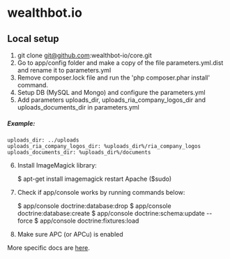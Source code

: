 wealthbot.io
===============


Local setup
---------------

1) git clone git@github.com:wealthbot-io/core.git
2) Go to app/config folder and make a copy of the file parameters.yml.dist and rename it to parameters.yml
3) Remove composer.lock file and run the 'php composer.phar install' command.
4) Setup DB (MySQL and Mongo) and configure the parameters.yml
5) Add parameters uploads_dir, uploads_ria_company_logos_dir and uploads_documents_dir in parameters.yml
##### Example:

    uploads_dir: ../uploads
    uploads_ria_company_logos_dir: %uploads_dir%/ria_company_logos
    uploads_documents_dir: %uploads_dir%/documents
6) Install ImageMagick library:

    $ apt-get install imagemagick
    restart Apache ($sudo)
7) Check if app/console works by running commands below:

    $ app/console doctrine:database:drop
    $ app/console doctrine:database:create
    $ app/console doctrine:schema:update --force
    $ app/console doctrine:fixtures:load
8) Make sure APC (or APCu) is enabled


More specific docs are [here](app/Resources/doc).